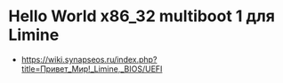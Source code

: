 # Hello World x86_32 multiboot 1 для Limine

* https://wiki.synapseos.ru/index.php?title=Привет_Мир!_Limine,_BIOS/UEFI